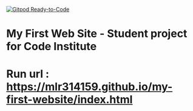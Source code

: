 [![Gitpod Ready-to-Code](https://img.shields.io/badge/Gitpod-Ready--to--Code-blue?logo=gitpod)](https://gitpod.io/#https://github.com/mlr314159/my-first-website) 

# My First Web Site  - Student project for Code Institute


# Run url : https://mlr314159.github.io/my-first-website/index.html
